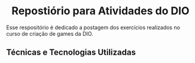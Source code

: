 <h1 align="center">Repostiório para Atividades do DIO</h1>
<p>Esse respositório é dedicado a postagem dos exercícios realizados no curso de criação de games da DIO.</p>
<h2 background-color="blue">Técnicas e Tecnologias Utilizadas</h2>

  
